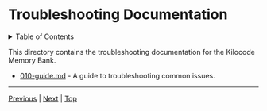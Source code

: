 # Troubleshooting Documentation

<details>
<summary>Table of Contents</summary>

- [010-guide.md](./010-guide.md)

</details>

This directory contains the troubleshooting documentation for the Kilocode Memory Bank.

- [010-guide.md](./010-guide.md) - A guide to troubleshooting common issues.

---
[Previous](../000-index.md) | [Next](./010-guide.md) | [Top](../000-index.md)
